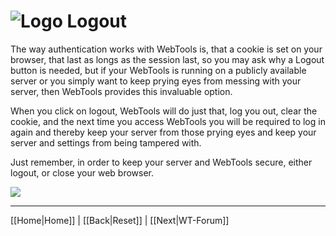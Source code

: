 # ![Logo](https://github.com/ukdtom/WebTools.bundle/blob/master/Wiki/WebTools/Logos/WebTools-48x48.png) Logout

The way authentication works with WebTools is, that a cookie is set on your browser, that last as longs as the session last, so you may ask why a Logout button is needed, but if your WebTools is running on a publicly available server or you simply want to keep prying eyes from messing with your server, then WebTools provides this invaluable option.

When you click on logout, WebTools will do just that, log you out, clear the cookie, and the next time you access WebTools you will be required to log in again and thereby keep your server from those prying eyes and keep your server and settings from being tampered with.



Just remember, in order to keep your server and WebTools secure, either logout, or close your web browser.

![](https://github.com/ukdtom/WebTools.bundle/blob/master/Wiki/WebTools/Logos/WebTools-256.png)

***

[[Home|Home]] | [[Back|Reset]] | [[Next|WT-Forum]]